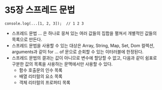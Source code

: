 35장 스프레드 문법
===
```
console.log(...[1, 2, 3]);  // 1 2 3
```
- 스프레드 문법 ... 은 하나로 뭉쳐 있는 여러 값들의 집합을 펼쳐서 개별적인 값들의 목록으로 만든다.
- 스프레드 문법을 사용할 수 있는 대상은 Array, String, Map, Set, Dom 컬렉션, arguments과 같이 for ... of 문으로 순회할 수 있는 이터러블에 한정된다.
- 스프레드 문법의 결과는 값이 아니므로 변수에 할당할 수 없고, 다음과 같이 쉼표로 구분한 값의 목록을 사용하는 문맥에서만 사용할 수 있다.
  - 함수 호출문의 인수 목록
  - 배열 리터럴의 요소 목록
  - 객체 리터럴의 프로퍼티 목록
 

















